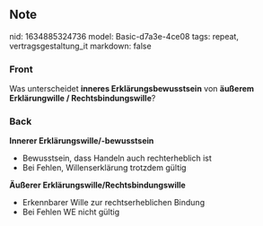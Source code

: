 ## Note
nid: 1634885324736
model: Basic-d7a3e-4ce08
tags: repeat, vertragsgestaltung_it
markdown: false

### Front
Was unterscheidet <b>inneres Erklärungsbewusstsein</b> von
<b>äußerem</b> <b>Erklärungwille / Rechtsbindungswille</b>?

### Back
<div>
  <strong>Innerer Erklärungswille/-bewusstsein</strong>
</div>
<ul>
  <li>Bewusstsein, dass Handeln auch rechterheblich ist
  <li>Bei Fehlen, Willenserklärung trotzdem gültig
</ul>
<div>
  <strong>Äußerer Erklärungswille/Rechtsbindungswille</strong>
</div>
<ul>
  <li>Erkennbarer Wille zur rechtserheblichen Bindung
  <li>Bei Fehlen WE nicht gültig
</ul>
